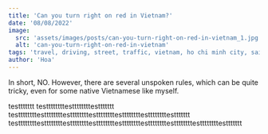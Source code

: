 ```yaml
---
title: 'Can you turn right on red in Vietnam?'
date: '08/08/2022'
image:
  src: 'assets/images/posts/can-you-turn-right-on-red-in-vietnam_1.jpg'
  alt: 'can-you-turn-right-on-red-in-vietnam'
tags: 'travel, driving, street, traffic, vietnam, ho chi minh city, saigon'
author: 'Hoa'
---
```


In short, NO. However, there are several unspoken rules, which can be quite tricky, even for some native Vietnamese like myself.

<!--more-->

testtttttt
testtttttttesttttttttesttttttt
testtttttttesttttttttesttttttttesttttttttesttttttttesttttttttesttttttt
testtttttttesttttttttesttttttttesttttttttesttttttttesttttttttesttttttttesttttttttesttttttt
